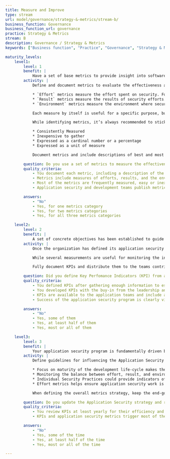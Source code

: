 ```yaml
---
title: Measure and Improve
type: stream
url: model/governance/strategy-&-metrics/stream-b/
business_function: Governance
business_function_url: governance
practice: Strategy & Metrics
stream: B
description: Governance / Strategy & Metrics
keywords: ["Business function", "Practice", "Governance", "Strategy & Metrics"]

maturity_levels:
    level1:
        level: 1
        benefit: |
            Have a set of base metrics to provide insight into software security.
        activity: |
            Define and document metrics to evaluate the effectiveness and efficiency of the application security program. This way improvements are measurable and you can use them to secure future support and funding for the program. Considering the dynamic nature of most development environments, metrics should be comprised of measurements in the following categories

            * `Effort` metrics measure the effort spent on security. For example training hours, time spent performing code reviews, and number of applications scanned for vulnerabilities.
            * `Result` metrics measure the results of security efforts. Examples include number of unpatched security defects and number of security incidents involving application vulnerabilities.
            * `Environment` metrics measure the environment where security efforts take place. Examples include number of applications or lines of code as a measure of difficulty or complexity.  

            Each measure by itself is useful for a specific purpose, but a combination of two or three metrics together helps explain spikes in metrics trends. For example, a spike in a total number of vulnerabilities may be caused by the organization on-boarding several new applications that have not been previously exposed to the implemented application security mechanisms. Alternatively, an increase in the environment metrics without a corresponding increase in the effort or result could be an indicator of a mature and efficient security program.

            While identifying metrics, it’s always recommended to stick to the metrics that meet several criteria

            * Consistently Measured
            * Inexpensive to gather
            * Expressed as a cardinal number or a percentage
            * Expressed as a unit of measure

            Document metrics and include descriptions of best and most efficient methods for gathering data, as well as recommended methods for combining individual measures into meaningful metrics. For example, a number of applications and a total number of defects across all applications may not be useful by themselves but, when combined as a number of outstanding high-severity defects per application, they provide a more actionable metric.

        question: Do you use a set of metrics to measure the effectiveness and efficiency of the application security program across applications?
        quality_criteria:
            - You document each metric, including a description of the sources, measurement coverage, and guidance on how to use it to explain application security trends
            - Metrics include measures of efforts, results, and the environment measurement categories
            - Most of the metrics are frequently measured, easy or inexpensive to gather, and expressed as a cardinal number or a percentage
            - Application security and development teams publish metrics

        answers:
            - "No"
            - Yes, for one metrics category
            - Yes, for two metrics categories
            - Yes, for all three metrics categories

    level2:
        level: 2
        benefit: |
            A set of concrete objectives has been established to guide your improvement efforts.
        activity: |
            Once the organization has defined its application security metrics, collect enough information to establish realistic goals. Test identified metrics to ensure you can gather data consistently and efficiently over a short period. After the initial testing period, the organization should have enough information to commit to goals and objectives expressed through Key Performance Indicators (KPIs).

            While several measurements are useful for monitoring the information security program and its effectiveness, KPIs are comprised of the most meaningful and effective metrics. Aim to remove volatility common in application development environments from KPIs to reduce chances of unfavorable numbers resulting from temporary or misleading individual measurements. Base KPIs on metrics considered valuable not only to Information Security professionals but also to individuals responsible for the overall success of the application, and organization’s leadership. View KPIs as definitive indicators of the success of the whole program and consider them actionable.

            Fully document KPIs and distribute them to the teams contributing to the success of the program as well as organization’s leadership. Ideally, include a brief explanation of the information sources for each KPI and the meaning if the numbers are high or low. Include short and long-term goals, and ranges for unacceptable measurements requiring immediate intervention. Share action plans with application security and application development teams to ensure full transparency in understanding of the organization’s objectives and goals.

        question: Did you define Key Perfomance Indicators (KPI) from available application security metrics?
        quality_criteria:
            - You defined KPIs after gathering enough information to establish realistic objectives
            - You developed KPIs with the buy-in from the leadership and teams responsible for application security
            - KPIs are available to the application teams and include acceptability thresholds and guidance in case teams need to take action
            - Success of the application security program is clearly visible based on defined KPIs

        answers:
            - "No"
            - Yes, some of them
            - Yes, at least half of them
            - Yes, most or all of them

    level3:
        level: 3
        benefit: |
            Your application security program is fundamentally driven by objective measures and concrete goals.
        activity: |
            Define guidelines for influencing the Application Security program based on the KPIs and other application security metrics. These guidelines  combine the maturity of the application development process and procedures  with different metrics to make the program more efficient. The following examples show a relationship between measurements and ways of evolving and improving application security

            * Focus on maturity of the development life-cycle makes the relative cost per defect lower by applying security proactively.
            * Monitoring the balance between effort, result, and environment metrics improves the program’s efficiency and justifies additional automation and other methods for improving the overall application security baselines.
            * Individual Security Practices could provide indicators of success or failure of individual application security initiatives.
            * Effort metrics helps ensure application security work is directed at the more relevant and important technologies and disciplines.

            When defining the overall metrics strategy, keep the end-goal in mind and define what decisions can be made as a result of changes in KPIs and metrics as soon as possible, to help guide development of metrics.

        question: Do you update the Application Security strategy and roadmap based on application security metrics and KPIs?
        quality_criteria:
            - You review KPIs at least yearly for their efficiency and effectiveness
            - KPIs and application security metrics trigger most of the changes to the application security strategy

        answers:
            - "No"
            - Yes, some of the time
            - Yes, at least half of the time
            - Yes, most or all of the time

---
```

